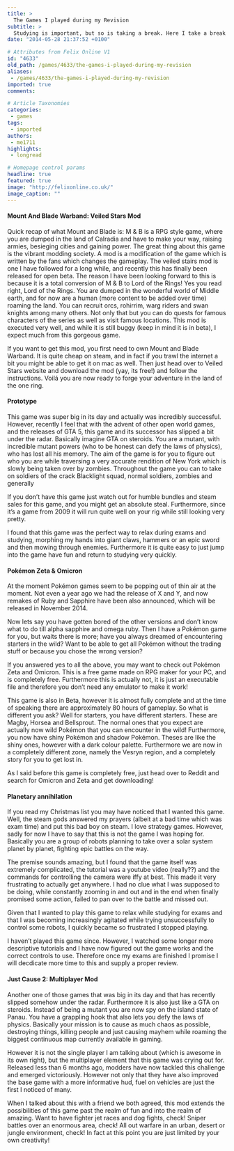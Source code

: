 ```yaml
---
title: >
  The Games I played during my Revision
subtitle: >
  Studying is important, but so is taking a break. Here I take a break in style!
date: "2014-05-28 21:37:52 +0100"

# Attributes from Felix Online V1
id: "4633"
old_path: /games/4633/the-games-i-played-during-my-revision
aliases:
 - /games/4633/the-games-i-played-during-my-revision
imported: true
comments:

# Article Taxonomies
categories:
 - games
tags:
 - imported
authors:
 - me1711
highlights:
 - longread

# Homepage control params
headline: true
featured: true
image: "http://felixonline.co.uk/"
image_caption: ""
---
```


#### Mount And Blade Warband: Veiled Stars Mod

Quick recap of what Mount and Blade is: M & B is a RPG style game, where you are dumped in the land of Calradia and have to make your way, raising armies, besieging cities and gaining power. The great thing about this game is the vibrant modding society. A mod is a modification of the game which is written by the fans which changes the gameplay. The veiled stairs mod is one I have followed for a long while, and recently this has finally been released for open beta. The reason I have been looking forward to this is because it is a total conversion of M & B to Lord of the Rings! Yes you read right, Lord of the Rings. You are dumped in the wonderful world of Middle earth, and for now are a human (more content to be added over time) roaming the land. You can recruit orcs, rohirrim, warg riders and swan knights among many others. Not only that but you can do quests for famous characters of the series as well as visit famous locations. This mod is executed very well, and while it is still buggy (keep in mind it is in beta), I expect much from this gorgeous game.

If you want to get this mod, you first need to own Mount and Blade Warband. It is quite cheap on steam, and in fact if you trawl the internet a bit you might be able to get it on mac as well. Then just head over to Veiled Stars website and download the mod (yay, its free!) and follow the instructions. Voilá you are now ready to forge your adventure in the land of the one ring.

#### Prototype

This game was super big in its day and actually was incredibly successful. However, recently I feel that with the advent of other open world games, and the releases of GTA 5, this game and its successor has slipped a bit under the radar. Basically imagine GTA on steroids. You are a mutant, with incredible mutant powers (who to be honest can defy the laws of physics), who has lost all his memory. The aim of the game is for you to figure out who you are while traversing a very accurate rendition of New York which is slowly being taken over by zombies. Throughout the game you can to take on soldiers of the crack Blacklight squad, normal soldiers, zombies and generally

If you don’t have this game just watch out for humble bundles and steam sales for this game, and you might get an absolute steal. Furthermore, since it’s a game from 2009 it will run quite well on your rig while still looking very pretty.

I found that this game was the perfect way to relax during exams and studying, morphing my hands into giant claws, hammers or an epic sword and then mowing through enemies. Furthermore it is quite easy to just jump into the game have fun and return to studying very quickly.

#### Pokémon Zeta & Omicron

At the moment Pokémon games seem to be popping out of thin air at the moment. Not even a year ago we had the release of X and Y, and now remakes of Ruby and Sapphire have been also announced, which will be released in November 2014.

Now lets say you have gotten bored of the other versions and don’t know what to do till alpha sapphire and omega ruby. Then I have a Pokémon game for you, but waits there is more; have you always dreamed of encountering starters in the wild? Want to be able to get all Pokémon without the trading stuff or because you chose the wrong version?

If you answered yes to all the above, you may want to check out Pokémon Zeta and Omicron. This is a free game made on RPG maker for your PC, and is completely free. Furthermore this is actually not, it is just an executable file and therefore you don’t need any emulator to make it work!

This game is also in Beta, however it is almost fully complete and at the time of speaking there are approximately 80 hours of gameplay. So what is different you ask? Well for starters, you have different starters. These are Magby, Horsea and Bellsprout. The normal ones that you expect are actually now wild Pokémon that you can encounter in the wild! Furthermore, you now have shiny Pokémon and shadow Pokémon. Theses are like the shiny ones, however with a dark colour palette. Furthermore we are now in a completely different zone, namely the Vesryn region, and a completely story for you to get lost in.

As I said before this game is completely free, just head over to Reddit and search for Omicron and Zeta and get downloading!

#### Planetary annihilation

If you read my Christmas list you may have noticed that I wanted this game. Well, the steam gods answered my prayers (albeit at a bad time which was exam time) and put this bad boy on steam. I love strategy games. However, sadly for now I have to say that this is not the game I was hoping for. Basically you are a group of robots planning to take over a solar system planet by planet, fighting epic battles on the way.

The premise sounds amazing, but I found that the game itself was extremely complicated, the tutorial was a youtube video (really??) and the commands for controlling the camera were iffy at best. This made it very frustrating to actually get anywhere. I had no clue what I was supposed to be doing, while constantly zooming in and out and in the end when finally promised some action, failed to pan over to the battle and missed out.

Given that I wanted to play this game to relax while studying for exams and that I was becoming increasingly agitated while trying unsuccessfully to control some robots, I quickly became so frustrated I stopped playing.

I haven’t played this game since. However, I watched some longer more descriptive tutorials and I have now figured out the game works and the correct controls to use. Therefore once my exams are finished I promise I will decdicate more time to this and supply a proper review.

#### Just Cause 2: Multiplayer Mod

Another one of those games that was big in its day and that has recently slipped somehow under the radar. Furthermore it is also just like a GTA on steroids. Instead of being a mutant you are now spy on the island state of Panau. You have a grappling hook that also lets you defy the laws of physics. Basically your mission is to cause as much chaos as possible, destroying things, killing people and just causing mayhem while roaming the biggest continuous map currently available in gaming.

However it is not the single player I am talking about (which is awesome in its own right), but the multiplayer element that this game was crying out for. Released less than 6 months ago, modders have now tackled this challenge and emerged victoriously. However not only that they have also improved the base game with a more informative hud, fuel on vehicles are just the first I noticed of many.

When I talked about this with a friend we both agreed, this mod extends the possibilities of this game past the realm of fun and into the realm of amazing. Want to have fighter jet races and dog fights, check! Sniper battles over an enormous area, check! All out warfare in an urban, desert or jungle environment, check! In fact at this point you are just limited by your own creativity!
